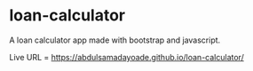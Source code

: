 # loan-calculator
A loan calculator app made with bootstrap and javascript.

Live URL = https://abdulsamadayoade.github.io/loan-calculator/
